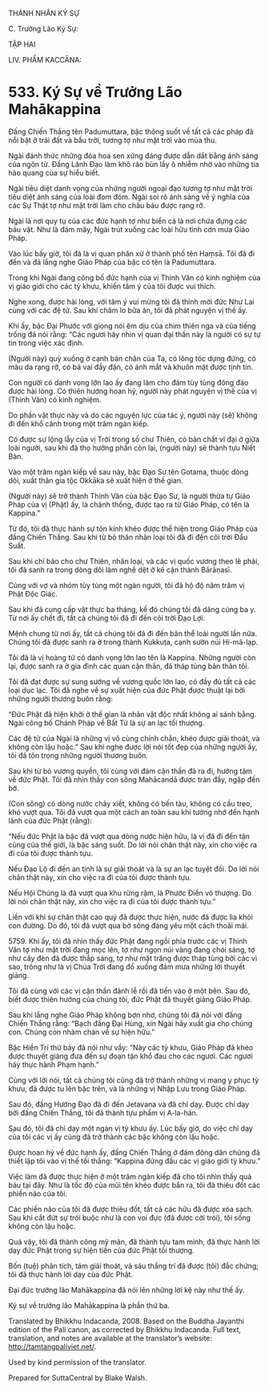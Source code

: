 THÁNH NHÂN KÝ SỰ

C. Trưởng Lão Ký Sự:

TẬP HAI

LIV. PHẨM KACCĀNA:

# 533\. Ký Sự về Trưởng Lão Mahākappina

Đấng Chiến Thắng tên Padumuttara, bậc thông suốt về tất cả các pháp đã nổi bật ở trái đất và bầu trời, tương tợ như mặt trời vào mùa thu.

Ngài đánh thức những đóa hoa sen xứng đáng được dẫn dắt bằng ánh sáng của ngôn từ. Đấng Lãnh Đạo làm khô ráo bùn lầy ô nhiễm nhờ vào những tia hào quang của sự hiểu biết.

Ngài tiêu diệt danh vọng của những người ngoại đạo tương tợ như mặt trời tiêu diệt ánh sáng của loài đom đóm. Ngài soi rõ ánh sáng về ý nghĩa của các Sự Thật tợ như mặt trời làm cho châu báu được rạng rỡ.

Ngài là nơi quy tụ của các đức hạnh tợ như biển cả là nơi chứa đựng các báu vật. Như là đám mây, Ngài trút xuống các loài hữu tình cơn mưa Giáo Pháp.

Vào lúc bấy giờ, tôi đã là vị quan phân xử ở thành phố tên Haṃsā. Tôi đã đi đến và đã lắng nghe Giáo Pháp của bậc có tên là Padumuttara.

Trong khi Ngài đang công bố đức hạnh của vị Thinh Văn có kinh nghiệm của vị giáo giới cho các tỳ khưu, khiến tâm ý của tôi được vui thích.

Nghe xong, được hài lòng, với tâm ý vui mừng tôi đã thỉnh mời đức Như Lai cùng với các đệ tử. Sau khi chăm lo bữa ăn, tôi đã phát nguyện vị thế ấy.

Khi ấy, bậc Đại Phước với giọng nói êm dịu của chim thiên nga và của tiếng trống đã nói rằng: “Các ngươi hãy nhìn vị quan đại thần này là người có sự tự tin trong việc xác định.

(Người này) quỳ xuống ở cạnh bàn chân của Ta, có lông tóc dựng đứng, có màu da rạng rỡ, có bả vai đầy đặn, có ánh mắt và khuôn mặt được tịnh tín.

Con người có danh vọng lớn lao ấy đang làm cho đám tùy tùng đông đảo được hài lòng. Có thiên hướng hoan hỷ, người này phát nguyện vị thế của vị (Thinh Văn) có kinh nghiệm.

Do phần vật thực này và do các nguyện lực của tác ý, người này (sẽ) không đi đến khổ cảnh trong một trăm ngàn kiếp.

Có được sự lộng lẫy của vị Trời trong số chư Thiên, có bản chất vĩ đại ở giữa loài người, sau khi đã thọ hưởng phần còn lại, (người này) sẽ thành tựu Niết Bàn.

Vào một trăm ngàn kiếp về sau này, bậc Đạo Sư tên Gotama, thuộc dòng dõi, xuất thân gia tộc Okkāka sẽ xuất hiện ở thế gian.

(Người này) sẽ trở thành Thinh Văn của bậc Đạo Sư, là người thừa tự Giáo Pháp của vị (Phật) ấy, là chánh thống, được tạo ra từ Giáo Pháp, có tên là Kappina.”

Từ đó, tôi đã thực hành sự tôn kính khéo được thể hiện trong Giáo Pháp của đấng Chiến Thắng. Sau khi từ bỏ thân nhân loại tôi đã đi đến cõi trời Đẩu Suất.

Sau khi chỉ bảo cho chư Thiên, nhân loại, và các vị quốc vương theo lẽ phải, tôi đã sanh ra trong dòng dõi làm nghề dệt ở kế cận thành Bārāṇasī.

Cùng với vợ và nhóm tùy tùng một ngàn người, tôi đã hộ độ năm trăm vị Phật Độc Giác.

Sau khi đã cung cấp vật thực ba tháng, kế đó chúng tôi đã dâng cúng ba y. Từ nơi ấy chết đi, tất cả chúng tôi đã đi đến cõi trời Đạo Lợi.

Mệnh chung từ nơi ấy, tất cả chúng tôi đã đi đến bản thể loài người lần nữa. Chúng tôi đã được sanh ra ở trong thành Kukkuṭa, cạnh sườn núi Hi-mã-lạp.

Tôi đã là vị hoàng tử có danh vọng lớn lao tên là Kappina. Những người còn lại, được sanh ra ở gia đình các quan cận thần, đã tháp tùng bản thân tôi.

Tôi đã đạt được sự sung sướng về vương quốc lớn lao, có đầy đủ tất cả các loại dục lạc. Tôi đã nghe về sự xuất hiện của đức Phật được thuật lại bởi những người thương buôn rằng:

“Đức Phật đã hiện khởi ở thế gian là nhân vật độc nhất không ai sánh bằng. Ngài công bố Chánh Pháp về Bất Tử là sự an lạc tối thượng.

Các đệ tử của Ngài là những vị vô cùng chính chắn, khéo được giải thoát, và không còn lậu hoặc.” Sau khi nghe được lời nói tốt đẹp của những người ấy, tôi đã tôn trọng những người thương buôn.

Sau khi từ bỏ vương quyền, tôi cùng với đám cận thần đã ra đi, hướng tâm về đức Phật. Tôi đã nhìn thấy con sông Mahācandā được tràn đầy, ngập đến bờ.

(Con sông) có dòng nước chảy xiết, không có bến tàu, không có cầu treo, khó vượt qua. Tôi đã vượt qua một cách an toàn sau khi tưởng nhớ đến hạnh lành của đức Phật (rằng):

“Nếu đức Phật là bậc đã vượt qua dòng nước hiện hữu, là vị đã đi đến tận cùng của thế giới, là bậc sáng suốt. Do lời nói chân thật này, xin cho việc ra đi của tôi được thành tựu.

Nếu Đạo Lộ đi đến an tịnh là sự giải thoát và là sự an lạc tuyệt đối. Do lời nói chân thật này, xin cho việc ra đi của tôi được thành tựu.

Nếu Hội Chúng là đã vượt qua khu rừng rậm, là Phước Điền vô thượng. Do lời nói chân thật này, xin cho việc ra đi của tôi được thành tựu.”

Liền với khi sự chân thật cao quý đã được thực hiện, nước đã được lìa khỏi con đường. Do đó, tôi đã vượt qua bờ sông đáng yêu một cách thoải mái.

5759\. Khi ấy, tôi đã nhìn thấy đức Phật đang ngồi phía trước các vị Thinh Văn tợ như mặt trời đang mọc lên, tợ như ngọn núi vàng đang chói sáng, tợ như cây đèn đã được thắp sáng, tợ như mặt trăng được tháp tùng bởi các vì sao, trông như là vị Chúa Trời đang đổ xuống đám mưa những lời thuyết giảng.

Tôi đã cùng với các vị cận thần đảnh lễ rồi đã tiến vào ở một bên. Sau đó, biết được thiên hướng của chúng tôi, đức Phật đã thuyết giảng Giáo Pháp.

Sau khi lắng nghe Giáo Pháp không bợn nhơ, chúng tôi đã nói với đấng Chiến Thắng rằng: “Bạch đấng Đại Hùng, xin Ngài hãy xuất gia cho chúng con. Chúng con nhàm chán về sự hiện hữu.”

Bậc Hiền Trí thứ bảy đã nói như vầy: “Này các tỳ khưu, Giáo Pháp đã khéo được thuyết giảng đưa đến sự đoạn tận khổ đau cho các ngươi. Các ngươi hãy thực hành Phạm hạnh.”

Cùng với lời nói, tất cả chúng tôi cũng đã trở thành những vị mang y phục tỳ khưu, đã được tu lên bậc trên, và là những vị Nhập Lưu trong Giáo Pháp.

Sau đó, đấng Hướng Đạo đã đi đến Jetavana và đã chỉ dạy. Được chỉ dạy bởi đấng Chiến Thắng, tôi đã thành tựu phẩm vị A-la-hán.

Sau đó, tôi đã chỉ dạy một ngàn vị tỳ khưu ấy. Lúc bấy giờ, do việc chỉ dạy của tôi các vị ấy cũng đã trở thành các bậc không còn lậu hoặc.

Được hoan hỷ về đức hạnh ấy, đấng Chiến Thắng ở đám đông dân chúng đã thiết lập tôi vào vị thế tối thắng: “Kappina đứng đầu các vị giáo giới tỳ khưu.”

Việc làm đã được thực hiện ở một trăm ngàn kiếp đã cho tôi nhìn thấy quả báu tại đây. Như là tốc độ của mũi tên khéo được bắn ra, tôi đã thiêu đốt các phiền não của tôi.

Các phiền não của tôi đã được thiêu đốt, tất cả các hữu đã được xóa sạch. Sau khi cắt đứt sự trói buộc như là con voi đực (đã được cởi trói), tôi sống không còn lậu hoặc.

Quả vậy, tôi đã thành công mỹ mãn, đã thành tựu tam minh, đã thực hành lời dạy đức Phật trong sự hiện tiền của đức Phật tối thượng.

Bốn (tuệ) phân tích, tám giải thoát, và sáu thắng trí đã được (tôi) đắc chứng; tôi đã thực hành lời dạy của đức Phật.

Đại đức trưởng lão Mahākappina đã nói lên những lời kệ này như thế ấy.

Ký sự về trưởng lão Mahākappina là phần thứ ba.

Translated by Bhikkhu Indacanda, 2008. Based on the Buddha Jayanthi edition of the Pali canon, as corrected by Bhikkhu Indacanda. Full text, translation, and notes are available at the translator’s website: http://tamtangpaliviet.net/.

Used by kind permission of the translator.

Prepared for SuttaCentral by Blake Walsh.